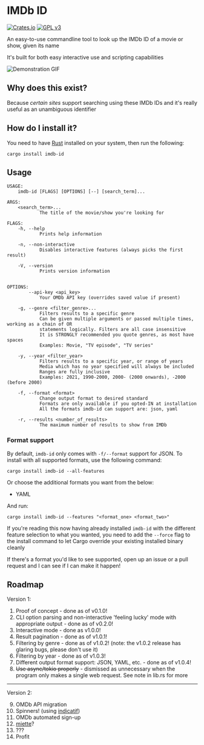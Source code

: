 # IMDb ID

[![Crates.io](https://img.shields.io/crates/v/imdb-id.svg)](https://crates.io/crates/imdb-id)
[![GPL v3](https://img.shields.io/badge/license-GPL-blue)](./LICENSE)

An easy-to-use commandline tool to look up the IMDb ID of a movie or show, given its name

It's built for both easy interactive use and scripting capabilities

![Demonstration GIF](./fluff/demo.gif)

## Why does this exist?

Because *certain sites* support searching using these IMDb IDs and it's really useful as an unambiguous identifier

## How do I install it?

You need to have [Rust](https://www.rust-lang.org/) installed on your system, then run the following:

```shell
cargo install imdb-id
```

## Usage

```
USAGE:
    imdb-id [FLAGS] [OPTIONS] [--] [search_term]...

ARGS:
    <search_term>...
            The title of the movie/show you're looking for

FLAGS:
    -h, --help
            Prints help information

    -n, --non-interactive
            Disables interactive features (always picks the first result)

    -V, --version
            Prints version information


OPTIONS:
        --api-key <api_key>
            Your OMDb API key (overrides saved value if present)

    -g, --genre <filter_genre>...
            Filters results to a specific genre
            Can be given multiple arguments or passed multiple times, working as a chain of OR
            statements logically. Filters are all case insensitive
            It is STRONGLY recommended you quote genres, as most have spaces
            Examples: Movie, "TV episode", "TV series"

    -y, --year <filter_year>
            Filters results to a specific year, or range of years
            Media which has no year specified will always be included
            Ranges are fully inclusive
            Examples: 2021, 1990-2000, 2000- (2000 onwards), -2000 (before 2000)

    -f, --format <format>
            Change output format to desired standard
            Formats are only available if you opted-IN at installation
            All the formats imdb-id can support are: json, yaml

    -r, --results <number_of_results>
            The maximum number of results to show from IMDb
```

### Format support

By default, `imdb-id` only comes with `-f/--format` support for JSON.
To install with all supported formats, use the following command:

```shell
cargo install imdb-id --all-features
```

Or choose the additional formats you want from the below:
* YAML

And run:

```shell
cargo install imdb-id --features "<format_one> <format_two>"
```

If you're reading this now having already installed `imdb-id` with the different feature selection to what you wanted, you need to add the `--force` flag to the install command to let Cargo override your existing installed binary cleanly

If there's a format you'd like to see supported, open up an issue or a pull request and I can see if I can make it happen!

## Roadmap

Version 1:

1. Proof of concept - done as of v0.1.0!
2. CLI option parsing and non-interactive 'feeling lucky' mode with appropriate output - done as of v0.2.0!
3. Interactive mode - done as v1.0.0!
4. Result pagination - done as of v1.0.1!
5. Filtering by genre - done as of v1.0.2! (note: the v1.0.2 release has glaring bugs, please don't use it)
6. Filtering by year - done as of v1.0.3!
7. Different output format support: JSON, YAML, etc. - done as of v1.0.4!
8. ~~Use async/tokio properly~~ - dismissed as unnecessary when the program only makes a single web request. See note in lib.rs for more

---

Version 2:

9. OMDb API migration
10. Spinners! (using [indicatif](https://crates.io/crates/indicatif))
11. OMDb automated sign-up
12. [miette](https://crates.io/crates/miette)?
13. ???
14. Profit
